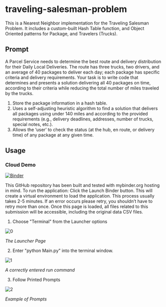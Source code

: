 # traveling-salesman-problem
This is a Nearest Neighbor implementation for the Traveling Salesman Problem. It includes a custom-built Hash Table function, and Object Oriented patterns for Package, and Travelers  (Trucks).

## Prompt
A Parcel Service needs to determine the best route and delivery distribution for their Daily Local Deliveries. The route has three trucks, two drivers, and an average of 40 packages to deliver each day; each package has specific criteria and delivery requirements. Your task is to write code that determines and presents a solution delivering all 40 packages on time, according to their criteria while reducing the total number of miles traveled by the trucks.

1. Store the package information in a hash table.
2. Uses a self-adjusting heuristic algorithm to find a solution that delivers all packages using under 140 miles and according to the provided requirements (e.g., delivery deadlines, addresses, number of trucks, special notes, etc.).
3. Allows the ‘user’ to check the status (at the hub, en route, or delivery time) of any package at any given time.

## Usage
### Cloud Demo
[![Binder](https://mybinder.org/badge_logo.svg)](https://mybinder.org/v2/gh/aabalke33/traveling-salesman-problem/HEAD)

This GitHub repository has been built and tested with mybinder.org hosting in mind. To run the application:
Click the Launch Binder button. This will create a virtual environment to load the application. This process usually takes 2-5 minutes. If an error occurs please retry, you shouldn’t have to retry more than once. Once this page is loaded, all files related to this submission will be accessible, including the original data CSV files.

1. Choose "Terminal" from the Launcher options

![0](https://github.com/aabalke33/traveling-salesman-problem/assets/22086435/5ef8781b-3821-4450-9e56-b95e52f80a83)

*The Launcher Page*

2. Enter "python Main.py" into the terminal window.

![1](https://github.com/aabalke33/traveling-salesman-problem/assets/22086435/f4da7a3d-1e25-4ba4-8d1f-fffa2cd0066d)

*A correctly entered run command*

3. Follow Printed Prompts

![2](https://github.com/aabalke33/traveling-salesman-problem/assets/22086435/878f47e5-bf44-490d-84bd-c773461c3cef)

*Example of Prompts*
